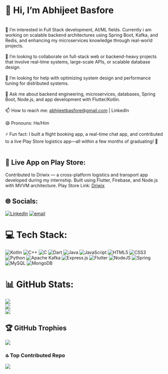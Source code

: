 # 👋 Hi, I’m Abhijeet Basfore
<br>🔭 I’m interested in Full Stack development, AI/ML fields. Currently i am working on scalable backend architectures using Spring Boot, Kafka, and Redis, and enhancing my microservices knowledge through real-world projects.<br><!-- <br>🌱 I’m currently learning CI/CD pipelines, AWS services (Lambda, EC2, S3), and best practices for cloud-native backend development.<br> --><br>👯 I’m looking to collaborate on full-stack web or backend-heavy projects that involve real-time systems, large-scale APIs, or scalable database design.<br><br>🤔 I’m looking for help with optimizing system design and performance tuning for distributed systems.<br><br>💬 Ask me about backend engineering, microservices, databases, Spring Boot, Node.js, and app development with Flutter/Kotlin.<br><br>📫 How to reach me: abhijeetbasfore@gmail.com | LinkedIn<br><br>😄 Pronouns: He/Him<br><br>⚡ Fun fact: I built a flight booking app, a real-time chat app, and contributed to a live Play Store logistics app—all within a few months of graduating! 🚀<br>  <br>

## 📱 Live App on Play Store:  
Contributed to Driwix — a cross-platform logistics and transport app developed during my internship. Built using Flutter, Firebase, and Node.js with MVVM architecture. Play Store Link: [Driwix](https://play.google.com/store/apps/details?id=com.driwix.app&hl=en)


## 🌐 Socials:
[![LinkedIn](https://img.shields.io/badge/LinkedIn-%230077B5.svg?logo=linkedin&logoColor=white)]([https://linkedin.com/in//in/abhijeet-basfore-b8a9b420a/](https://www.linkedin.com/in/abhijeet-basfore-b8a9b420a/)) [![email](https://img.shields.io/badge/Email-D14836?logo=gmail&logoColor=white)](mailto:abhijeetbasfore@gmail.com) 

# 💻 Tech Stack:
![Kotlin](https://img.shields.io/badge/kotlin-%237F52FF.svg?style=for-the-badge&logo=kotlin&logoColor=white) ![C++](https://img.shields.io/badge/c++-%2300599C.svg?style=for-the-badge&logo=c%2B%2B&logoColor=white) ![C](https://img.shields.io/badge/c-%2300599C.svg?style=for-the-badge&logo=c&logoColor=white) ![Dart](https://img.shields.io/badge/dart-%230175C2.svg?style=for-the-badge&logo=dart&logoColor=white) ![Java](https://img.shields.io/badge/java-%23ED8B00.svg?style=for-the-badge&logo=openjdk&logoColor=white) ![JavaScript](https://img.shields.io/badge/javascript-%23323330.svg?style=for-the-badge&logo=javascript&logoColor=%23F7DF1E) ![HTML5](https://img.shields.io/badge/html5-%23E34F26.svg?style=for-the-badge&logo=html5&logoColor=white) ![CSS3](https://img.shields.io/badge/css3-%231572B6.svg?style=for-the-badge&logo=css3&logoColor=white) ![Python](https://img.shields.io/badge/python-3670A0?style=for-the-badge&logo=python&logoColor=ffdd54) ![Apache Kafka](https://img.shields.io/badge/Apache%20Kafka-000?style=for-the-badge&logo=apachekafka) ![Express.js](https://img.shields.io/badge/express.js-%23404d59.svg?style=for-the-badge&logo=express&logoColor=%2361DAFB) ![Flutter](https://img.shields.io/badge/Flutter-%2302569B.svg?style=for-the-badge&logo=Flutter&logoColor=white) ![NodeJS](https://img.shields.io/badge/node.js-6DA55F?style=for-the-badge&logo=node.js&logoColor=white) ![Spring](https://img.shields.io/badge/spring-%236DB33F.svg?style=for-the-badge&logo=spring&logoColor=white) ![MySQL](https://img.shields.io/badge/mysql-4479A1.svg?style=for-the-badge&logo=mysql&logoColor=white) ![MongoDB](https://img.shields.io/badge/MongoDB-%234ea94b.svg?style=for-the-badge&logo=mongodb&logoColor=white)
# 📊 GitHub Stats:
![](https://github-readme-stats.vercel.app/api?username=abhizzzeeet&theme=dark&hide_border=false&include_all_commits=false&count_private=false)<br/>
![](https://nirzak-streak-stats.vercel.app/?user=abhizzzeeet&theme=dark&hide_border=false)<br/>
![](https://github-readme-stats.vercel.app/api/top-langs/?username=abhizzzeeet&theme=dark&hide_border=false&include_all_commits=false&count_private=false&layout=compact)

## 🏆 GitHub Trophies
![](https://github-profile-trophy.vercel.app/?username=abhizzzeeet&theme=radical&no-frame=false&no-bg=true&margin-w=4)

### 🔝 Top Contributed Repo
![](https://github-contributor-stats.vercel.app/api?username=abhizzzeeet&limit=5&theme=dark&combine_all_yearly_contributions=true)

<!-- Proudly created with GPRM ( https://gprm.itsvg.in ) -->
